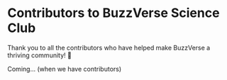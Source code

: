 # Contributors to BuzzVerse Science Club

Thank you to all the contributors who have helped make BuzzVerse a thriving community! 🌟

Coming... (when we have contributors)

<!-- Add contributors and their contributions below in the format: -->
<!-- - [Full Name](https://github.com/username) - Contribution description -->

